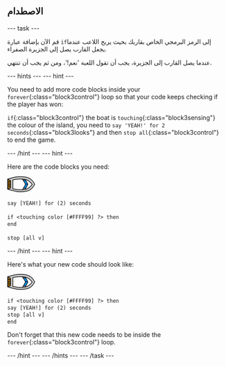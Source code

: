 ## الاصطدام

\--- task \---

قم الآن بإضافة عبارة `if`إلى الرمز البرمجي الخاص بقاربك بحيث يربح اللاعب عندما يجعل القارب يصل إلى الجزيرة الصفراء.

عندما يصل القارب إلى الجزيرة، يجب أن تقول اللعبة 'نعم!'، ومن ثم يجب أن تنتهي.

\--- hints \--- \--- hint \---

You need to add more code blocks inside your `forever`{:class="block3control"} loop so that your code keeps checking if the player has won:

`if`{:class="block3control"} the boat is `touching`{:class="block3sensing"} the colour of the island, you need to `say 'YEAH!' for 2 seconds`{:class="block3looks"} and then `stop all`{:class="block3control"} to end the game.

\--- /hint \--- \--- hint \---

Here are the code blocks you need:

![boat-sprite](images/boat_resize.png)

```blocks3
say [YEAH!] for (2) seconds

if <touching color [#FFFF99] ?> then
end

stop [all v]

```

\--- /hint \--- \--- hint \---

Here's what your new code should look like:

![boat-sprite](images/boat_resize.png)

```blocks3
if <touching color [#FFFF99] ?> then
say [YEAH!] for (2) seconds
stop [all v]
end
```

Don't forget that this new code needs to be inside the `forever`{:class="block3control"} loop.

\--- /hint \--- \--- /hints \--- \--- /task \---